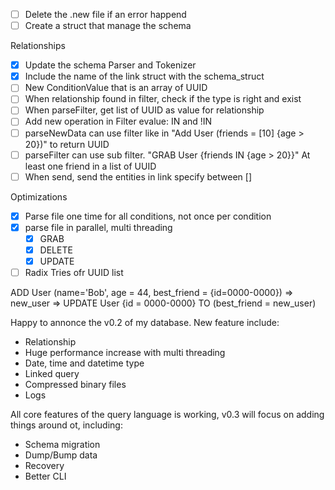 - [ ] Delete the .new file if an error happend
- [ ] Create a struct that manage the schema

Relationships
- [X] Update the schema Parser and Tokenizer
- [X] Include the name of the link struct with the schema_struct
- [ ] New ConditionValue that is an array of UUID
- [ ] When relationship found in filter, check if the type is right and exist
- [ ] When parseFilter, get list of UUID as value for relationship
- [ ] Add new operation in Filter evalue: IN and !IN
- [ ] parseNewData can use filter like in "Add User (friends = [10] {age > 20})" to return UUID
- [ ] parseFilter can use sub filter. "GRAB User {friends IN {age > 20}}" At least one friend in a list of UUID
- [ ] When send, send the entities in link specify between []

Optimizations
- [X] Parse file one time for all conditions, not once per condition
- [X] parse file in parallel, multi threading
  - [X] GRAB
  - [X] DELETE
  - [X] UPDATE
- [ ] Radix Tries ofr UUID list

ADD User (name='Bob', age = 44, best_friend = {id=0000-0000}) => new_user => UPDATE User {id = 0000-0000} TO (best_friend = new_user)

Happy to annonce the v0.2 of my database. New feature include:
- Relationship
- Huge performance increase with multi threading
- Date, time and datetime type
- Linked query
- Compressed binary files
- Logs

All core features of the query language is working, v0.3 will focus on adding things around ot, including:
- Schema migration
- Dump/Bump data
- Recovery
- Better CLI

